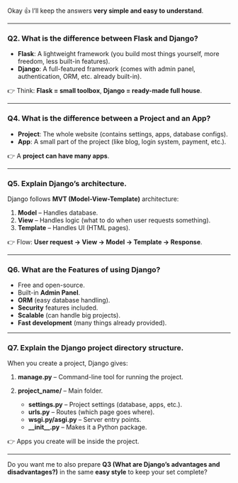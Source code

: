 Okay 👍 I’ll keep the answers **very simple and easy to understand**.

---

### **Q2. What is the difference between Flask and Django?**

* **Flask**: A lightweight framework (you build most things yourself, more freedom, less built-in features).
* **Django**: A full-featured framework (comes with admin panel, authentication, ORM, etc. already built-in).

👉 Think: **Flask = small toolbox**, **Django = ready-made full house**.

---

### **Q4. What is the difference between a Project and an App?**

* **Project**: The whole website (contains settings, apps, database configs).
* **App**: A small part of the project (like blog, login system, payment, etc.).

👉 A **project can have many apps**.

---

### **Q5. Explain Django’s architecture.**

Django follows **MVT (Model-View-Template)** architecture:

1. **Model** – Handles database.
2. **View** – Handles logic (what to do when user requests something).
3. **Template** – Handles UI (HTML pages).

👉 Flow: **User request → View → Model → Template → Response**.

---

### **Q6. What are the Features of using Django?**

* Free and open-source.
* Built-in **Admin Panel**.
* **ORM** (easy database handling).
* **Security** features included.
* **Scalable** (can handle big projects).
* **Fast development** (many things already provided).

---

### **Q7. Explain the Django project directory structure.**

When you create a project, Django gives:

1. **manage.py** – Command-line tool for running the project.
2. **project\_name/** – Main folder.

   * **settings.py** – Project settings (database, apps, etc.).
   * **urls.py** – Routes (which page goes where).
   * **wsgi.py/asgi.py** – Server entry points.
   * **\_\_init\_\_.py** – Makes it a Python package.

👉 Apps you create will be inside the project.

---

Do you want me to also prepare **Q3 (What are Django’s advantages and disadvantages?)** in the same **easy style** to keep your set complete?
